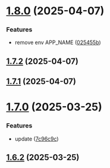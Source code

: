# [1.8.0](https://github.com/msobiecki/boilerplate-express-server/compare/v1.7.2...v1.8.0) (2025-04-07)


### Features

* remove env APP_NAME ([025455b](https://github.com/msobiecki/boilerplate-express-server/commit/025455b2d67bbc52e43b34a32432fda7561cc949))



## [1.7.2](https://github.com/msobiecki/boilerplate-express-server/compare/v1.7.1...v1.7.2) (2025-04-07)



## [1.7.1](https://github.com/msobiecki/boilerplate-express-server/compare/v1.7.0...v1.7.1) (2025-04-07)



# [1.7.0](https://github.com/msobiecki/boilerplate-express-server/compare/v1.6.2...v1.7.0) (2025-03-25)


### Features

* update ([7c96c9c](https://github.com/msobiecki/boilerplate-express-server/commit/7c96c9c8ceb7f9e4d469f4491fd7d6bd8391281d))



## [1.6.2](https://github.com/msobiecki/boilerplate-express-server/compare/v1.6.1...v1.6.2) (2025-03-25)



